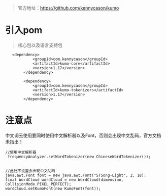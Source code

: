 
>官方地址：https://github.com/kennycason/kumo

# 引入pom
> 核心包以及语言支持包

```
   <dependency>
            <groupId>com.kennycason</groupId>
            <artifactId>kumo-core</artifactId>
            <version>1.17</version>
        </dependency>

        <dependency>
            <groupId>com.kennycason</groupId>
            <artifactId>kumo-tokenizers</artifactId>
            <version>1.17</version>
        </dependency>
 ```
            
            
            
# 注意点
中文词云使用要同时使用中文解析器以及Font，否则会出现中文乱码，官方文档未指出！

```
//使用中文解析器
 frequencyAnalyzer.setWordTokenizer(new ChineseWordTokenizer());
 
 
//此处不设置会出现中文乱码
java.awt.Font font = new java.awt.Font("STSong-Light", 2, 18);
final WordCloud wordCloud = new WordCloud(dimension, CollisionMode.PIXEL_PERFECT);
wordCloud.setKumoFont(new KumoFont(font));
 
 ```
 

